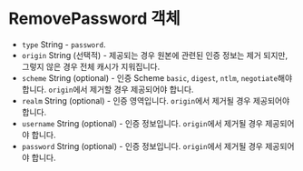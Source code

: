 # RemovePassword 객체

* `type` String - `password`.
* `origin` String (선택적) - 제공되는 경우 원본에 관련된 인증 정보는 제거 되지만, 그렇지 않은 경우 전체 캐시가 지워집니다.
* `scheme` String (optional) - 인증 Scheme `basic`, `digest`, `ntlm`, `negotiate`해야 합니다. `origin`에서 제거할 경우 제공되어야 합니다.
* `realm` String (optional) - 인증 영역입니다. `origin`에서 제거될 경우 제공되어야 합니다.
* `username` String (optional) - 인증 정보입니다. `origin`에서 제거될 경우 제공되어야 합니다.
* `password` String (optional) - 인증 정보입니다. `origin`에서 제거될 경우 제공되어야 합니다.